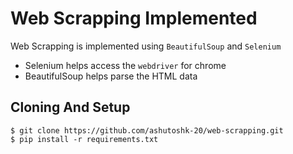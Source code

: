 # Web Scrapping Implemented

  Web Scrapping is implemented using `BeautifulSoup` and `Selenium`

- Selenium helps access the `webdriver` for chrome
- BeautifulSoup helps parse the  HTML data


## Cloning And Setup

`$ git clone https://github.com/ashutoshk-20/web-scrapping.git`<br>
`$ pip install -r requirements.txt`
